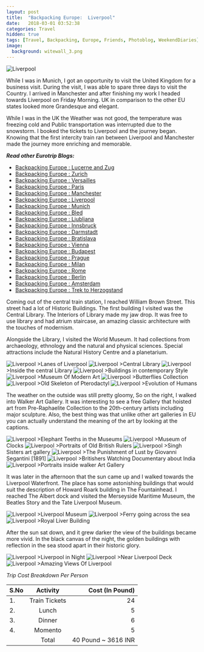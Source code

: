 ```yaml
---
layout: post
title:  "Backpacking Europe:  Liverpool"
date:   2018-03-01 03:52:38
categories: Travel
hidden: true
tags: [Travel, Backpacking, Europe, Friends, Photoblog, WeekendDiaries]
image:
  background: witewall_3.png
---
```

<img src="https://i.imgur.com/591BHiV.jpg" alt="Liverpool">

While I was in Munich, I got an opportunity to visit the United Kingdom for a business visit. During the visit, I was able to spare three days to visit the Country. I arrived in Manchester and after finishing my work I headed towards Liverpool on Friday Morning. UK in comparison to the other EU states looked more Grandesque and elegant.

While I was in the UK the Weather was not good, the temperature was freezing cold and Public transportation was interrupted due to the snowstorm. I booked the tickets to Liverpool and the journey began. Knowing that the first intercity train ran between Liverpool and Manchester made the journey more enriching and memorable.

**_Read other Eurotrip Blogs:_**

+ <a href="https://yogeshpandey.in/travel/2018/03/22/Backpacking-Europe-Lucerne.html/">Backpacking Europe : Lucerne and Zug</a>
+ <a href="https://yogeshpandey.in/travel/2018/03/20/Backpacking-Europe-zurich.html/">Backpacking Europe : Zurich</a>
+ <a href="https://yogeshpandey.in/travel/2018/03/15/Backpacking-Europe-versailles.html">Backpacking Europe : Versailles</a>
+ <a href="https://yogeshpandey.in/travel/2018/03/14/Backpacking-Europe-Paris.html">Backpacking Europe : Paris</a>
+ <a href="https://yogeshpandey.in/travel/2018/03/02/Backpacking-Europe-Manchester.html">Backpacking Europe : Manchester</a>
+ <a href="https://yogeshpandey.in/travel/2018/03/01/Backpacking-Europe-Liverpool.html">Backpacking Europe : Liverpool</a>
+ <a href="https://yogeshpandey.in/travel/2018/02/16/Backpacking-Europe-Munich.html">Backpacking Europe : Munich</a>
+ <a href="https://yogeshpandey.in/travel/2018/02/09/Backpacking-Europe-bled.html">Backpacking Europe : Bled</a>
+ <a href="https://yogeshpandey.in/travel/2018/02/08/Backpacking-Europe-Ljubljana.html">Backpacking Europe : Ljubljana</a>
+ <a href="https://yogeshpandey.in/travel/2018/01/28/Backpacking-Europe-Innsbruck.html">Backpacking Europe : Innsbruck</a>
+ <a href="https://yogeshpandey.in/travel/2018/01/12/Backpacking-Europe-Dramstadt.html">Backpacking Europe : Darmstadt</a>
+ <a href="https://yogeshpandey.in/travel/2018/01/12/Backpacking-Europe-Bratislava.html">Backpacking Europe : Bratislava</a>
+ <a href="https://yogeshpandey.in/travel/2018/01/11/Backpacking-Europe-Vienna.html">Backpacking Europe : Vienna</a>
+ <a href="hhttps://yogeshpandey.in/travel/2018/01/09/Backpacking-Europe-Budapest.html">Backpacking Europe : Budapest</a>
+ <a href="https://yogeshpandey.in/travel/2018/01/07/Backpacking-Europe-Prague.html">Backpacking Europe : Prague</a>
+ <a href="https://yogeshpandey.in/travel/2017/11/28/Backpacking-Europe-Milan.html">Backpacking Europe : Milan</a>
+ <a href="https://yogeshpandey.in/travel/2017/11/27/Backpacking-Europe-ROME.html">Backpacking Europe :  Rome</a>
+ <a href="https://yogeshpandey.in/travel/2017/11/18/Backpacking-Europe-Berlin.html">Backpacking Europe : Berlin</a>
+ <a href="https://yogeshpandey.in/travel/2017/10/28/Backpacking-Europe-Amsterdam.html">Backpacking Europe : Amsterdam</a>
+ <a href="https://yogeshpandey.in/travel/2017/10/19/Trek-to-Herzogstand-via-Heimgarten.html">Backpacking Europe : Trek to Herzogstand </a>


Coming out of the central train station, I reached William Brown Street. This street had a lot of Historic Buildings. The first building I visited was the Central Library. The Interiors of Library made my jaw drop. It was free to use library and had atrium staircase, an amazing classic architecture with the touches of modernism.

Alongside the Library, I visited the World Museum. It had collections from archaeology, ethnology and the natural and physical sciences. Special attractions include the Natural History Centre and a planetarium.

<img src="https://i.imgur.com/s3NdGVH.jpg" alt="Liverpool">
>Lanes of Liverpool

<img src="https://i.imgur.com/Lpsy83w.jpg" alt="Liverpool">
>Central Library

<img src="https://i.imgur.com/Aplaot2.jpg" alt="Liverpool">
>Inside the central Library

<img src="https://i.imgur.com/2BiTlIC.jpg" alt="Liverpool">
>Buildings in contemporary Style

<img src="https://i.imgur.com/MY7C603.jpg" alt="Liverpool">
>Museum Of Modern Art

<img src="https://i.imgur.com/BPpk14p.jpg" alt="Liverpool">
>Butterflies Collection

<img src="https://i.imgur.com/2IVlcSu.jpg" alt="Liverpool">
>Old Skeleton of Pterodactyl

<img src="https://i.imgur.com/0BZBd5f.jpg" alt="Liverpool">
>Evolution of Humans

The weather on the outside was still pretty gloomy, So on the right, I walked into Walker Art Gallery. It was interesting to see a free Gallery that hoisted art from Pre-Raphaelite Collection to the 20th-century artists including major sculpture. Also, the best thing was that unlike other art galleries in EU you can actually understand the meaning of the art by looking at the captions.

<img src="https://i.imgur.com/1bh1Etd.jpg" alt="Liverpool">
>Elephant Teeths in the Museums

<img src="https://i.imgur.com/0Fvn6Qg.jpg" alt="Liverpool">
>Museum of Clocks

<img src="https://i.imgur.com/TlIg1eH.jpg" alt="Liverpool">
>Portraits of Old British Rulers

<img src="https://i.imgur.com/rZ7M0JR.jpg" alt="Liverpool">
>Singh Sisters art gallery

<img src="https://i.imgur.com/kUk7p09.jpg" alt="Liverpool">
>The Punishment of Lust by Giovanni Segantini [1891]

<img src="https://i.imgur.com/aT2kvWw.jpg" alt="Liverpool">
>Britishers Watching Documentary about India

<img src="https://i.imgur.com/ZFWZMjv.jpg" alt="Liverpool">
>Portraits inside walker Art Gallery

It was later in the afternoon that the sun came up and I walked towards the Liverpool Waterfront. The place has some astonishing buildings that would suit the description of Howard Roark building in The Fountainhead. I reached The Albert dock and visited the Merseyside Maritime Museum, the Beatles Story and the Tate Liverpool Museum.

<img src="https://i.imgur.com/m1hiqdb.jpg" alt="Liverpool">
>Liverpool Museum

<img src="https://i.imgur.com/nbHhiwv.jpg" alt="Liverpool">
>Ferry going across the sea

<img src="https://i.imgur.com/Xr6gVOv.jpg" alt="Liverpool">
>Royal Liver Building

After the sun sat down, and it grew darker the view of the buildings became more vivid. In the black canvas of the night, the golden buildings with reflection in the sea stood apart in their historic glory.

<img src="https://i.imgur.com/ke807g4.jpg" alt="Liverpool">
>Liverpool in Night

<img src="https://i.imgur.com/6OjJQvK.jpg" alt="Liverpool">
>Near Liverpool Deck

<img src="https://i.imgur.com/zX7uec0.jpg" alt="Liverpool">
>Amazing Views Of Liverpool

*Trip Cost Breakdown Per Person*

| S.No | Activity|Cost (In Pound) |
|:----------|:----------:|-:|
| 1.      | Train Tickets      |24|
| 2.      | Lunch      |5|
| 3.      | Dinner      |6|
| 4.      | Momento      |5|
||Total| 40 Pound  ~ 3616 INR|
